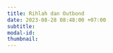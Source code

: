 ```yaml
---
title: Rihlah dan Outbond
date: 2023-08-28 08:48:00 +07:00
subtitle: 
modal-id: 
thumbnail: 
---
```


